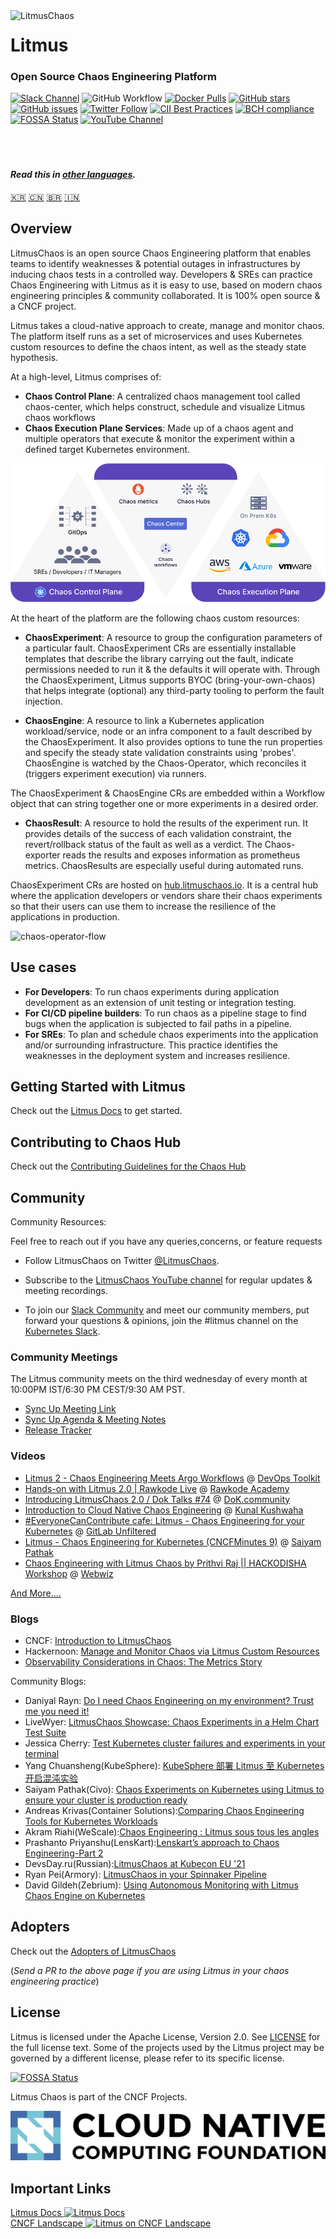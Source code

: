 <img alt="LitmusChaos" src="https://avatars.githubusercontent.com/u/49853472?s=200&v=4" width="200" align="left">

# Litmus
### Open Source Chaos Engineering Platform

[![Slack Channel](https://img.shields.io/badge/Slack-Join-purple)](https://slack.litmuschaos.io)
![GitHub Workflow](https://github.com/litmuschaos/litmus/actions/workflows/push.yml/badge.svg?branch=master)
[![Docker Pulls](https://img.shields.io/docker/pulls/litmuschaos/chaos-operator.svg)](https://hub.docker.com/r/litmuschaos/chaos-operator)
[![GitHub stars](https://img.shields.io/github/stars/litmuschaos/litmus?style=social)](https://github.com/litmuschaos/litmus/stargazers)
[![GitHub issues](https://img.shields.io/github/issues/litmuschaos/litmus)](https://github.com/litmuschaos/litmus/issues)
[![Twitter Follow](https://img.shields.io/twitter/follow/litmuschaos?style=social)](https://twitter.com/LitmusChaos)
[![CII Best Practices](https://bestpractices.coreinfrastructure.org/projects/3202/badge)](https://bestpractices.coreinfrastructure.org/projects/3202)
[![BCH compliance](https://bettercodehub.com/edge/badge/litmuschaos/litmus?branch=master)](https://bettercodehub.com/)
[![FOSSA Status](https://app.fossa.io/api/projects/git%2Bgithub.com%2Flitmuschaos%2Flitmus.svg?type=shield)](https://app.fossa.io/projects/git%2Bgithub.com%2Flitmuschaos%2Flitmus?ref=badge_shield)
[![YouTube Channel](https://img.shields.io/badge/YouTube-Subscribe-red)](https://www.youtube.com/channel/UCa57PMqmz_j0wnteRa9nCaw)
<br><br><br><br>

#### *Read this in [other languages](translations/TRANSLATIONS.md).*

[🇰🇷](translations/README-ko.md) [🇨🇳](translations/README-chn.md) [🇧🇷](translations/README-pt-br.md) [🇮🇳](translations/README-hi.md)


## Overview

LitmusChaos is an open source Chaos Engineering platform that enables teams to identify weaknesses & potential outages in infrastructures by 
inducing chaos tests in a controlled way. Developers & SREs can practice Chaos Engineering with Litmus as it is easy to use, based on modern 
chaos engineering principles & community collaborated. It is 100% open source & a CNCF project.

Litmus takes a cloud-native approach to create, manage and monitor chaos. The platform itself runs as a set of microservices and uses Kubernetes 
custom resources to define the chaos intent, as well as the steady state hypothesis. 

At a high-level, Litmus comprises of:  

- **Chaos Control Plane**: A centralized chaos management tool called chaos-center, which helps construct, schedule and visualize Litmus chaos workflows  
- **Chaos Execution Plane Services**: Made up of a chaos agent and multiple operators that execute & monitor the experiment within a defined 
  target Kubernetes environment. 

![architecture summary](/images/litmus-control-and-execution-plane-overview.png)

At the heart of the platform are the following chaos custom resources: 

- **ChaosExperiment**: A resource to group the configuration parameters of a particular fault. ChaosExperiment CRs are essentially installable templates 
  that describe the library carrying out the fault, indicate permissions needed to run it & the defaults it will operate with. Through the ChaosExperiment,  Litmus supports BYOC (bring-your-own-chaos) that helps integrate (optional) any third-party tooling to perform the fault injection. 

- **ChaosEngine**: A resource to link a Kubernetes application workload/service, node or an infra component to a fault described by the ChaosExperiment. 
  It also provides options to tune the run properties and specify the steady state validation constraints using 'probes'. ChaosEngine is watched by the 
  Chaos-Operator, which reconciles it (triggers experiment execution) via runners. 

The ChaosExperiment & ChaosEngine CRs are embedded within a Workflow object that can string together one or more experiments in a desired order.

- **ChaosResult**: A resource to hold the results of the experiment run. It provides details of the success of each validation constraint, 
  the revert/rollback status of the fault as well as a verdict. The Chaos-exporter reads the results and exposes information as prometheus metrics. 
  ChaosResults are especially useful during automated runs. 

ChaosExperiment CRs are hosted on <a href="https://hub.litmuschaos.io" target="_blank">hub.litmuschaos.io</a>. It is a central hub where the 
application developers or vendors share their chaos experiments so that their users can use them to increase the resilience of the applications 
in production.

![chaos-operator-flow](/images/chaos-operator-flow.png)

## Use cases

- **For Developers**: To run chaos experiments during application development as an extension of unit testing or integration testing.
- **For CI/CD pipeline builders**: To run chaos as a pipeline stage to find bugs when the application is subjected to fail paths in a pipeline.
- **For SREs**: To plan and schedule chaos experiments into the application and/or surrounding infrastructure. This practice identifies the weaknesses 
  in the deployment system and increases resilience.

## Getting Started with Litmus

Check out the <a href="https://docs.litmuschaos.io/docs/introduction/what-is-litmus" target="_blank">Litmus Docs</a> to get started.

## Contributing to Chaos Hub

Check out the <a href="https://github.com/litmuschaos/community-charts/blob/master/CONTRIBUTING.md" target="_blank">Contributing Guidelines for the Chaos Hub</a>


## Community

Community Resources:

Feel free to reach out if you have any queries,concerns, or feature requests

- Follow LitmusChaos on Twitter [@LitmusChaos](https://twitter.com/LitmusChaos).

- Subscribe to the [LitmusChaos YouTube channel](https://www.youtube.com/channel/UCa57PMqmz_j0wnteRa9nCaw) for regular updates & meeting recordings. 

- To join our [Slack Community](https://slack.litmuschaos.io/) and meet our community members, put forward your questions & opinions, join the #litmus channel on the [Kubernetes Slack](https://slack.k8s.io/). 
### Community Meetings
The Litmus community meets on the third wednesday of every month at 10:00PM IST/6:30 PM CEST/9:30 AM PST.

- [Sync Up Meeting Link](https://zoom.us/j/91358162694)
- [Sync Up Agenda & Meeting Notes](https://hackmd.io/a4Zu_sH4TZGeih-xCimi3Q)
- [Release Tracker](https://github.com/litmuschaos/litmus/milestones)

### Videos

- [Litmus 2 - Chaos Engineering Meets Argo Workflows](https://youtu.be/B8DfYnDh2F4) @ [DevOps Toolkit](https://youtube.com/c/devopstoolkit)
- [Hands-on with Litmus 2.0 | Rawkode Live](https://youtu.be/D0t3emVLLko) @ [Rawkode Academy](https://www.youtube.com/channel/UCrber_mFvp_FEF7D9u8PDEA)
- [Introducing LitmusChaos 2.0 / Dok Talks #74](https://youtu.be/97BiCNtJbDw) @ [DoK.community](https://www.youtube.com/channel/UCUnXJbHQ89R2uSfKsqQwGvQ)
- [Introduction to Cloud Native Chaos Engineering](https://youtu.be/LK0oDLQE4S8) @ [Kunal Kushwaha](https://www.youtube.com/channel/UCBGOUQHNNtNGcGzVq5rIXjw)
- [#EveryoneCanContribute cafe: Litmus - Chaos Engineering for your Kubernetes](https://youtu.be/IiyrEiK4stQ) @ [GitLab Unfiltered](https://www.youtube.com/channel/UCMtZ0sc1HHNtGGWZFDRTh5A)
- [Litmus - Chaos Engineering for Kubernetes (CNCFMinutes 9)](https://youtu.be/rDQ9XKbSJIc) @ [Saiyam Pathak](https://www.youtube.com/channel/UCi-1nnN0eC9nRleXdZA6ncg)
- [Chaos Engineering with Litmus Chaos by Prithvi Raj || HACKODISHA Workshop](https://youtu.be/eyAG0svCsQA) @ [Webwiz](https://www.youtube.com/channel/UC9yM_PkV0QIIsPA3qPrp)

[And More....](https://www.youtube.com/channel/UCa57PMqmz_j0wnteRa9nCaw)

### Blogs

- CNCF: [Introduction to LitmusChaos](https://www.cncf.io/blog/2020/08/28/introduction-to-litmuschaos/)
- Hackernoon: [Manage and Monitor Chaos via Litmus Custom Resources](https://hackernoon.com/solid-tips-on-how-to-manage-and-monitor-chaos-via-litmus-custom-resources-5g1s33m9)
- [Observability Considerations in Chaos: The Metrics Story](https://dev.to/ksatchit/observability-considerations-in-chaos-the-metrics-story-6cb)

Community Blogs:

- Daniyal Rayn: [Do I need Chaos Engineering on my environment? Trust me you need it!](https://maveric-systems.com/blog/do-i-need-chaos-engineering-on-my-environment-trust-me-you-need-it/)
- LiveWyer: [LitmusChaos Showcase: Chaos Experiments in a Helm Chart Test Suite](https://livewyer.io/blog/2021/03/22/litmuschaos-showcase-chaos-experiments-in-a-helm-chart-test-suite/)
- Jessica Cherry: [Test Kubernetes cluster failures and experiments in your terminal](https://opensource.com/article/21/6/kubernetes-litmus-chaos)
- Yang Chuansheng(KubeSphere): [KubeSphere 部署 Litmus 至 Kubernetes 开启混沌实验](https://kubesphere.io/zh/blogs/litmus-kubesphere/)
- Saiyam Pathak(Civo): [Chaos Experiments on Kubernetes using Litmus to ensure your cluster is production ready](https://www.civo.com/learn/chaos-engineering-kubernetes-litmus)
- Andreas Krivas(Container Solutions):[Comparing Chaos Engineering Tools for Kubernetes Workloads](https://blog.container-solutions.com/comparing-chaos-engineering-tools)
- Akram Riahi(WeScale):[Chaos Engineering : Litmus sous tous les angles](https://blog.wescale.fr/2021/03/11/chaos-engineering-litmus-sous-tous-les-angles/)
- Prashanto Priyanshu(LensKart):[Lenskart’s approach to Chaos Engineering-Part 2](https://blog.lenskart.com/lenskarts-approach-to-chaos-engineering-part-2-6290e4f3a74e)
- DevsDay.ru(Russian):[LitmusChaos at Kubecon EU '21](https://devsday.ru/blog/details/40746)
- Ryan Pei(Armory): [LitmusChaos in your Spinnaker Pipeline](https://www.armory.io/blog/litmuschaos-in-your-spinnaker-pipeline/)
- David Gildeh(Zebrium): [Using Autonomous Monitoring with Litmus Chaos Engine on Kubernetes](https://www.zebrium.com/blog/using-autonomous-monitoring-with-litmus-chaos-engine-on-kubernetes)


## Adopters

Check out the <a href="https://github.com/litmuschaos/litmus/blob/master/ADOPTERS.md" target="_blank">Adopters of LitmusChaos</a>

(_Send a PR to the above page if you are using Litmus in your chaos engineering practice_)

## License

Litmus is licensed under the Apache License, Version 2.0. See [LICENSE](./LICENSE) for the full license text. Some of the projects used by the Litmus project may be governed by a different license, please refer to its specific license.

[![FOSSA Status](https://app.fossa.io/api/projects/git%2Bgithub.com%2Flitmuschaos%2Flitmus.svg?type=large)](https://app.fossa.io/projects/git%2Bgithub.com%2Flitmuschaos%2Flitmus?ref=badge_large)

Litmus Chaos is part of the CNCF Projects.

[![CNCF](https://github.com/cncf/artwork/blob/master/other/cncf/horizontal/color/cncf-color.png)](https://landscape.cncf.io/selected=litmus)

## Important Links

<a href="https://docs.litmuschaos.io">
  Litmus Docs <img src="https://avatars0.githubusercontent.com/u/49853472?s=200&v=4" alt="Litmus Docs" height="15">
</a>
<br>
<a href="https://landscape.cncf.io/selected=litmus">
  CNCF Landscape <img src="https://landscape.cncf.io/images/left-logo.svg" alt="Litmus on CNCF Landscape" height="15">
</a>
